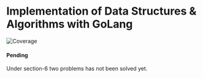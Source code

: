 # Implementation of Data Structures & Algorithms with GoLang
![Coverage](https://img.shields.io/badge/Coverage-100.0%25-brightgreen)

#### Pending
Under section-6 two problems has not been solved yet.
